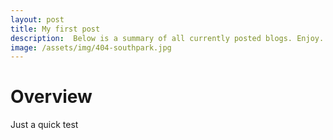 ```yaml
---
layout: post
title: My first post
description:  Below is a summary of all currently posted blogs. Enjoy.
image: /assets/img/404-southpark.jpg
---
```

# Overview 
Just a quick test

